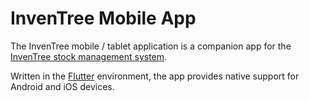 # InvenTree Mobile App

The InvenTree mobile / tablet application is a companion app for the [InvenTree stock management system](https://github.com/inventree/InvenTree).

Written in the [Flutter](https://flutter.dev/) environment, the app provides native support for Android and iOS devices.

